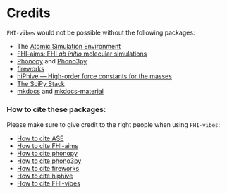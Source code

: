 # Credits

`FHI-vibes` would not be possible without the following packages:

- The [Atomic Simulation Environment](https://wiki.fysik.dtu.dk/ase/)
- [FHI-aims: FHI _ab initio_ molecular simulations](https://aimsclub.fhi-berlin.mpg.de/)
- [Phonopy](https://atztogo.github.io/phonopy/) and [Phono3py](https://atztogo.github.io/phono3py/)
- [fireworks](https://materialsproject.github.io/fireworks/#)
- [hiPhive — High-order force constants for the masses](https://hiphive.materialsmodeling.org/index.html)
- [The SciPy  Stack](https://www.scipy.org/)
- [mkdocs](https://www.mkdocs.org/) and [mkdocs-material](https://squidfunk.github.io/mkdocs-material/)

### How to cite these packages:

Please make sure to give credit to the right people when using `FHI-vibes`:

- [How to cite ASE](https://wiki.fysik.dtu.dk/ase/faq.html#how-should-i-cite-ase)
- [How to cite FHI-aims](https://aimsclub.fhi-berlin.mpg.de/aims_publications.php)
- [How to cite phonopy](https://phonopy.github.io/phonopy/citation.html)
- [How to cite phono3py](https://phonopy.github.io/phono3py/citation.html)
- [How to cite fireworks](https://materialsproject.github.io/fireworks/#citing-fireworks)
- [How to cite hiphive](https://hiphive.materialsmodeling.org/credits.html)
- [How to cite FHI-vibes](References.md#how-to-cite-fhi-vibes)
